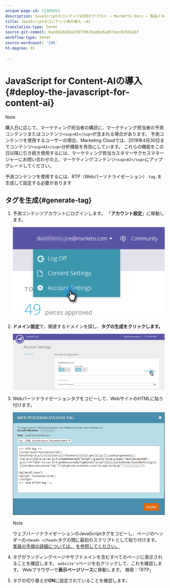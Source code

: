 ```yaml
---
unique-page-id: 11385053
description: JavaScriptのコンテンツAI向けデプロイ — Marketto Docs — 製品ドキュメント
title: JavaScriptのコンテンツ用の導入 —AI
translation-type: tm+mt
source-git-commit: 6ae882dddda220f7067babbe5a057eec82601abf
workflow-type: tm+mt
source-wordcount: '196'
ht-degree: 0%

---
```



# JavaScript for Content-AIの導入{#deploy-the-javascript-for-content-ai}

>[!NOTE]
>
>購入日に応じて、マーケティング担当者の購読に、マーケティング担当者の予測コンテンツまたはコンテンツ`<sup>AI</sup>`が含まれる場合があります。 予測コンテンツを使用するユーザーの場合、Marketing Cloudでは、2018年4月30日までコンテンツ`<sup>AI</sup>`分析機能を有効にしています。 これらの機能をこの日以降に引き続き使用するには、マーケティング担当カスタマーサクセスマネージャーにお問い合わせの上、マーケティングコンテンツ`<sup>AI</sup>`にアップグレードしてください。

予測コンテンツを使用するには、RTP（Webパーソナライゼーション） `tag.`を生成して設定する必要があります

## タグを生成{#generate-tag}

1. 予測コンテンツアカウントにログインします。 「**アカウント設定**」に移動します。

   ![](assets/settings-dropdown-account-hands.png)

1. **ドメイン設定**&#x200B;で、関連するドメインを探し、**タグの生成をクリックします。**

   ![](assets/generate-tag.png)

1. Webパーソナライゼーションタグをコピーして、WebサイトのHTMLに貼り付けます。

   ![](assets/web-personalization-tag.png)

   >[!NOTE]
   >
   >ウェブパーソナライゼーションのJavaScriptタグをコピーし、ページのヘッダーの`<head> </head>`タグの間に最初のスクリプトとして貼り付けます。 [実装の手順の詳細については、](https://docs.marketo.com/display/docs/rtp+tag+implementation) [を参照してください。](https://pages2.marketo.com/rtp-implementation.html)

1. タグがランディングページやサブドメインを含むすべてのページに表示されることを確認します。 `website’s`ページを右クリックして、これを確認します。 Webブラウザーで&#x200B;**表示ページソース**&#x200B;に移動します。 検索：「RTP」
1. タグの切り替えが&#x200B;**ON**&#x200B;に設定されていることを確認します。

